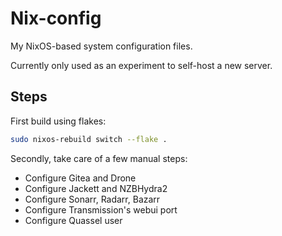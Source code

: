 # Nix-config

My NixOS-based system configuration files.

Currently only used as an experiment to self-host a new server.

## Steps

First build using flakes:

```sh
sudo nixos-rebuild switch --flake .
```

Secondly, take care of a few manual steps:

* Configure Gitea and Drone
* Configure Jackett and NZBHydra2
* Configure Sonarr, Radarr, Bazarr
* Configure Transmission's webui port
* Configure Quassel user
